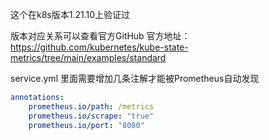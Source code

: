 这个在k8s版本1.21.10上验证过

版本对应关系可以查看官方GitHub
官方地址： <https://github.com/kubernetes/kube-state-metrics/tree/main/examples/standard>


service.yml 里面需要增加几条注解才能被Prometheus自动发现

```yml
annotations:
    prometheus.io/path: /metrics
    prometheus.io/scrape: "true"
    prometheus.io/port: "8080"
```